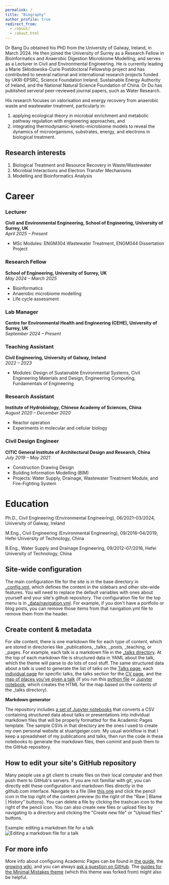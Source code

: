 ```yaml
---
permalink: /
title: "Biography"
author_profile: true
redirect_from: 
  - /about/
  - /about.html
---
```


Dr Bang Du obtained his PhD from the University of Galway, Ireland, in March 2024. He then joined the University of Surrey as a Research Fellow in Bioinformatics and Anaerobic Digestion Microbiome Modelling, and serves as a Lecturer in Civil and Environmental Engineering. He is currently leading a Marie Skłodowska-Curie Postdoctoral Fellowship project and has contributed to several national and international research projects funded by UKRI-EPSRC, Science Foundation Ireland, Sustainable Energy Authority of Ireland, and the National Natural Science Foundation of China. Dr Du has published serveral peer-reviewed journal papers, such as Water Research.

His research focuses on valorisation and energy recovery from anaerobic waste and wastewater treatment, particularly in:
1. applying ecological theory in microbial enrichment and metabolic pathway regulation with engineering approaches, and 
2. integrating thermodynamic-kinetic-microbiome models to reveal the dynamics of microorganisms, substrates, energy, and electrons in biological treatment.

Research interests
------
1. Biological Treatment and Resource Recovery in Waste/Wastewater
2. Microbial Interactions and Electron Transfer Mechanisms
3. Modelling and Bioinformatics Analysis

Career
======
### Lecturer  
**Civil and Environmental Engineering, School of Engineering, University of Surrey, UK**  
*April 2025 – Present*  
- MSc Modules: ENGM304 Wastewater Treatment, ENGM044 Dissertation Project

### Research Fellow  
**School of Engineering, University of Surrey, UK**  
*May 2024 – March 2025*  
- Bioinformatics  
- Anaerobic microbiome modelling  
- Life cycle assessment

### Lab Manager  
**Centre for Environmental Health and Engineering (CEHE), University of Surrey, UK**  
*September 2024 – Present*

### Teaching Assistant  
**Civil Engineering, University of Galway, Ireland**  
*2022 – 2023*  
- Modules: Design of Sustainable Environmental Systems, Civil Engineering Materials and Design, Engineering Computing, Fundamentals of Engineering

### Research Assistant  
**Institute of Hydrobiology, Chinese Academy of Sciences, China**  
*August 2020 – December 2020*  
- Reactor operation  
- Experiments in molecular and cellular biology

### Civil Design Engineer  
**CITIC General Institute of Architectural Design and Research, China**  
*July 2019 – May 2021*  
- Construction Drawing Design  
- Building Information Modelling (BIM)  
- Projects: Water Supply, Drainage, Wastewater Treatment Module, and Fire-Fighting System

Education
======
Ph.D., Civil Engineering (Environmental Engineering), 06/2021–03/2024, University of Galway, Ireland

M.Eng., Civil Engineering (Environmental Engineering), 09/2016–04/2019, Hefei University of Technology, China

B.Eng., Water Supply and Drainage Engineering, 09/2012–07/2016, Hefei University of Technology, China

Site-wide configuration
------
The main configuration file for the site is in the base directory in [_config.yml](https://github.com/academicpages/academicpages.github.io/blob/master/_config.yml), which defines the content in the sidebars and other site-wide features. You will need to replace the default variables with ones about yourself and your site's github repository. The configuration file for the top menu is in [_data/navigation.yml](https://github.com/academicpages/academicpages.github.io/blob/master/_data/navigation.yml). For example, if you don't have a portfolio or blog posts, you can remove those items from that navigation.yml file to remove them from the header. 

Create content & metadata
------
For site content, there is one markdown file for each type of content, which are stored in directories like _publications, _talks, _posts, _teaching, or _pages. For example, each talk is a markdown file in the [_talks directory](https://github.com/academicpages/academicpages.github.io/tree/master/_talks). At the top of each markdown file is structured data in YAML about the talk, which the theme will parse to do lots of cool stuff. The same structured data about a talk is used to generate the list of talks on the [Talks page](https://academicpages.github.io/talks), each [individual page](https://academicpages.github.io/talks/2012-03-01-talk-1) for specific talks, the talks section for the [CV page](https://academicpages.github.io/cv), and the [map of places you've given a talk](https://academicpages.github.io/talkmap.html) (if you run this [python file](https://github.com/academicpages/academicpages.github.io/blob/master/talkmap.py) or [Jupyter notebook](https://github.com/academicpages/academicpages.github.io/blob/master/talkmap.ipynb), which creates the HTML for the map based on the contents of the _talks directory).

**Markdown generator**

The repository includes [a set of Jupyter notebooks](https://github.com/academicpages/academicpages.github.io/tree/master/markdown_generator
) that converts a CSV containing structured data about talks or presentations into individual markdown files that will be properly formatted for the Academic Pages template. The sample CSVs in that directory are the ones I used to create my own personal website at stuartgeiger.com. My usual workflow is that I keep a spreadsheet of my publications and talks, then run the code in these notebooks to generate the markdown files, then commit and push them to the GitHub repository.

How to edit your site's GitHub repository
------
Many people use a git client to create files on their local computer and then push them to GitHub's servers. If you are not familiar with git, you can directly edit these configuration and markdown files directly in the github.com interface. Navigate to a file (like [this one](https://github.com/academicpages/academicpages.github.io/blob/master/_talks/2012-03-01-talk-1.md) and click the pencil icon in the top right of the content preview (to the right of the "Raw | Blame | History" buttons). You can delete a file by clicking the trashcan icon to the right of the pencil icon. You can also create new files or upload files by navigating to a directory and clicking the "Create new file" or "Upload files" buttons. 

Example: editing a markdown file for a talk
![Editing a markdown file for a talk](/images/editing-talk.png)

For more info
------
More info about configuring Academic Pages can be found in [the guide](https://academicpages.github.io/markdown/), the [growing wiki](https://github.com/academicpages/academicpages.github.io/wiki), and you can always [ask a question on GitHub](https://github.com/academicpages/academicpages.github.io/discussions). The [guides for the Minimal Mistakes theme](https://mmistakes.github.io/minimal-mistakes/docs/configuration/) (which this theme was forked from) might also be helpful.
